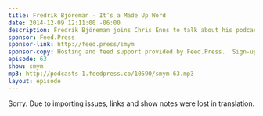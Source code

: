 ```yaml
---
title: Fredrik Björeman - It’s a Made Up Word
date: 2014-12-09 12:11:00 -06:00
description: Fredrik Björeman joins Chris Enns to talk about his podcast Kodsnack - a tech and coding podcast based in Sweden.
sponsor: Feed.Press
sponsor-link: http://feed.press/smym
sponsor-copy: Hosting and feed support provided by Feed.Press.  Sign-up today and try FeedPress on a 14 day trial (no contracts or commitments). Use promo code "smym" during checkout to get 10% off your first year.
episode: 63
show: smym
mp3: http://podcasts-1.feedpress.co/10590/smym-63.mp3
layout: episode
---
```


Sorry. Due to importing issues, links and show notes were lost in translation.
